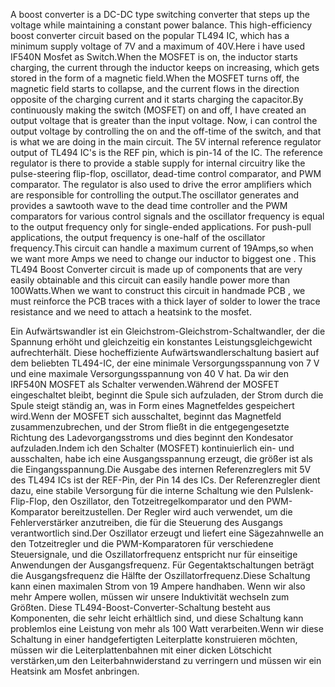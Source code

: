 A boost converter is a DC-DC type switching converter that steps up the voltage while maintaining a constant power balance. This  high-efficiency boost converter circuit based on the popular TL494 IC, which has a minimum supply voltage of 7V and a maximum of 40V.Here i have used IF540N Mosfet as Switch.When the MOSFET is on, the inductor starts charging, the current through the inductor keeps on increasing, which gets stored in the form of a magnetic field.When the  MOSFET turns off, the magnetic field starts to collapse, and the current flows in the direction opposite of the charging current and it starts charging the capacitor.By continuously making the switch (MOSFET) on and off, I have created an output voltage that is greater than the input voltage. Now, i can control the output voltage by controlling the on and the off-time of the switch, and that is what we are doing in the main circuit. The 5V internal reference regulator output of TL494 IC's is the REF pin, which is pin-14 of the IC. The reference regulator is there to provide a stable supply for internal circuitry like the pulse-steering flip-flop, oscillator, dead-time control comparator, and PWM comparator. The regulator is also used to drive the error amplifiers which are responsible for controlling the output.The oscillator generates and provides a sawtooth wave to the dead time controller and the PWM comparators for various control signals and the oscillator frequency is equal to the output frequency only for single-ended applications. For push-pull applications, the output frequency is one-half of the oscillator frequency.This circuit can handle a maximum current of 19Amps,so when we want more Amps we need to change our inductor to biggest one .  This TL494 Boost Converter circuit is made up of components that are very easily obtainable and this circuit can easily handle power more than 100Watts.When we want to  construct this circuit in handmade PCB , we must  reinforce the PCB traces with a thick layer of solder to lower the trace resistance and we need to attach a heatsink to the mosfet.

Ein Aufwärtswandler ist ein Gleichstrom-Gleichstrom-Schaltwandler, der die Spannung erhöht und gleichzeitig ein konstantes Leistungsgleichgewicht aufrechterhält. Diese hocheffiziente Aufwärtswandlerschaltung basiert auf dem beliebten TL494-IC, der eine minimale Versorgungsspannung von 7 V und eine maximale Versorgungsspannung von 40 V hat. Da wir den IRF540N MOSFET als Schalter verwenden.Während der MOSFET eingeschaltet bleibt, beginnt die Spule sich aufzuladen, der Strom durch die Spule steigt ständig an, was in Form eines Magnetfeldes gespeichert wird.Wenn der MOSFET sich ausschaltet, beginnt das Magnetfeld zusammenzubrechen, und der Strom fließt in die entgegengesetzte Richtung des Ladevorgangsstroms und dies beginnt den Kondesator aufzuladen.Indem ich den Schalter (MOSFET) kontinuierlich ein- und ausschalten, habe ich  eine Ausgangsspannung erzeugt, die größer ist als die Eingangsspannung.Die Ausgabe des internen Referenzreglers mit 5V des TL494 ICs ist der REF-Pin, der Pin 14 des ICs. Der Referenzregler dient dazu, eine stabile Versorgung für die interne Schaltung wie den Pulslenk-Flip-Flop, den Oszillator, den Totzeitregelkomparator und den PWM-Komparator bereitzustellen. Der Regler wird auch verwendet, um die Fehlerverstärker anzutreiben, die für die Steuerung des Ausgangs verantwortlich sind.Der Oszillator erzeugt und liefert eine Sägezahnwelle an den Totzeitregler und die PWM-Komparatoren für verschiedene Steuersignale, und die Oszillatorfrequenz entspricht nur für einseitige Anwendungen der Ausgangsfrequenz. Für Gegentaktschaltungen beträgt die Ausgangsfrequenz die Hälfte der Oszillatorfrequenz.Diese Schaltung kann einen maximalen Strom von 19 Ampere handhaben. Wenn wir also mehr Ampere wollen, müssen wir unsere Induktivität wechseln zum Größten. Diese TL494-Boost-Converter-Schaltung besteht aus Komponenten, die sehr leicht erhältlich sind, und diese Schaltung kann problemlos eine Leistung von mehr als 100 Watt verarbeiten.Wenn wir diese Schaltung in einer handgefertigten Leiterplatte konstruieren möchten, müssen wir die Leiterplattenbahnen mit einer dicken Lötschicht verstärken,um den Leiterbahnwiderstand zu verringern und müssen wir ein Heatsink am Mosfet anbringen.
